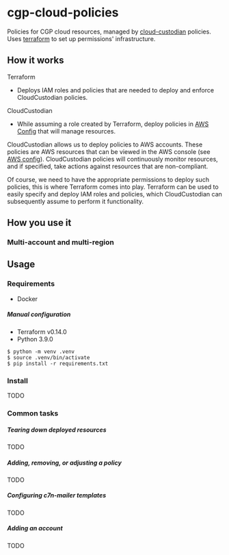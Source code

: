 # cgp-cloud-policies

Policies for CGP cloud resources, managed by [cloud-custodian] policies. Uses [terraform] to set up permissions' infrastructure.

  [cloud-custodian]: https://github.com/cloud-custodian/cloud-custodian
  [terraform]: https://github.com/hashicorp/terraform

## How it works

Terraform
* Deploys IAM roles and policies that are needed to deploy and enforce CloudCustodian policies.

CloudCustodian
* While assuming a role created by Terraform, deploy policies in [AWS Config] that will manage resources.

CloudCustodian allows us to deploy policies to AWS accounts. These policies are AWS resources
that can be viewed in the AWS console (see [AWS config]). CloudCustodian policies will continuously monitor resources,
and if specified, take actions against resources that are non-compliant. 

Of course, we need to have the appropriate permissions to deploy such policies, this is where Terraform comes into play. 
Terraform can be used to easily specify and deploy IAM roles and policies, 
which CloudCustodian can subsequently assume to perform it functionality.

## How you use it



   [AWS config]: https://aws.amazon.com/config/#:~:text=AWS%20Config%20is%20a%20service,configurations%20of%20your%20AWS%20resources.&text=This%20enables%20you%20to%20simplify,change%20management%2C%20and%20operational%20troubleshooting.

### Multi-account and multi-region

## Usage

### Requirements
* Docker

##### Manual configuration
* Terraform v0.14.0
* Python 3.9.0

```console
$ python -m venv .venv
$ source .venv/bin/activate
$ pip install -r requirements.txt
```

### Install
TODO

### Common tasks
#####  Tearing down deployed resources
TODO

##### Adding, removing, or adjusting a policy
TODO

##### Configuring c7n-mailer templates
TODO

##### Adding an account
TODO

